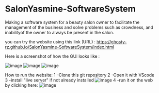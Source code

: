 # SalonYasmine-SoftwareSystem
 
Making a software system for a beauty salon owner to facilitate the management of the business and solve problems such as crowdness, and inabilityof the owner to always be present in the salon.

you can try the website using this link (URL) : https://ghosty-rz.github.io/SalonYasmine-SoftwareSystem/index.html

Here is a screenshot of how the GUI looks like :

![image](https://user-images.githubusercontent.com/107633200/232384280-01901b69-786d-41fa-9b09-ad87c3bf57f2.png)
![image](https://user-images.githubusercontent.com/107633200/232384322-20b155fa-f213-4c01-98f3-f61e9b065adc.png)
![image](https://user-images.githubusercontent.com/107633200/232384370-f9c8a6cb-3f3f-48a9-8f30-5763a1a94288.png)

How to run the website:
1 -Clone this git repository
2 -Open it with VScode
3 -install "live server" if not already installed
![image](https://user-images.githubusercontent.com/107633200/232384882-81c6fa0d-c930-4f1a-841d-a031dad3b1fd.png)
4 -run it on the web by clicking here:
![image](https://user-images.githubusercontent.com/107633200/232386490-95b40604-670b-4f59-a51a-e9f71a0b6e1a.png)

